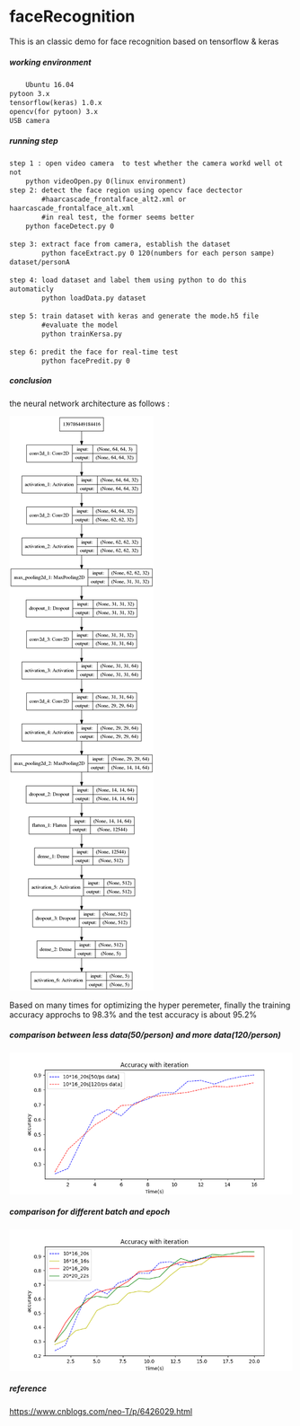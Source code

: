 # faceRecognition

This is an classic demo for face recognition based on tensorflow &amp; keras

##### working environment

        Ubuntu 16.04
	pytoon 3.x
	tensorflow(keras) 1.0.x
	opencv(for pytoon) 3.x
	USB camera

##### running step
		

```
step 1 : open video camera  to test whether the camera workd well ot not
	python videoOpen.py 0(linux environment)
step 2: detect the face region using opencv face dectector 
       	#haarcascade_frontalface_alt2.xml or haarcascade_frontalface_alt.xml
       	#in real test, the former seems better
	python faceDetect.py 0
	
step 3: extract face from camera, establish the dataset
		python faceExtract.py 0 120(numbers for each person sampe) dataset/personA
	
step 4: load dataset and label them using python to do this automaticly
		python loadData.py dataset
	
step 5: train dataset with keras and generate the mode.h5 file
		#evaluate the model
		python trainKersa.py
	
step 6: predit the face for real-time test
		python facePredit.py 0
```

##### conclusion

the neural network architecture as follows :

![example](example.png)

Based on many times for optimizing the hyper peremeter, finally the training accuracy approchs to 98.3% and the test accuracy is about 95.2%

##### comparison between less data(50/person) and more data(120/person)

![faceChart](faceChart.png)



##### comparison for different batch and epoch

![faceChart2](faceChart2.png)

##### reference

https://www.cnblogs.com/neo-T/p/6426029.html
